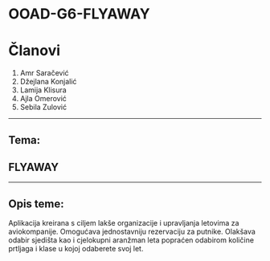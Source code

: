 # OOAD-G6-FLYAWAY


# Članovi

1. Amr Saračević  
2. Džejlana Konjalić  
3. Lamija Klisura  
4. Ajla Omerović  
5. Sebila Zulović
 ---
## Tema:
## FLYAWAY
---
## Opis teme:

Aplikacija kreirana s ciljem lakše organizacije i upravljanja letovima za aviokompanije. Omogućava jednostavniju rezervaciju za putnike. Olakšava odabir sjedišta kao i cjelokupni aranžman leta popraćen odabirom količine prtljaga i klase u kojoj odaberete svoj let.
